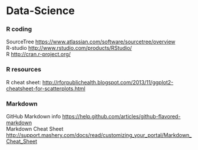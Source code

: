 Data-Science
============

### R coding

SourceTree  https://www.atlassian.com/software/sourcetree/overview  
R-studio    http://www.rstudio.com/products/RStudio/  
R           http://cran.r-project.org/


### R resources

R cheat sheet: http://rforpublichealth.blogspot.com/2013/11/ggplot2-cheatsheet-for-scatterplots.html


### Markdown

GitHub Markdown info  https://help.github.com/articles/github-flavored-markdown  
Markdown Cheat Sheet  http://support.mashery.com/docs/read/customizing_your_portal/Markdown_Cheat_Sheet  
